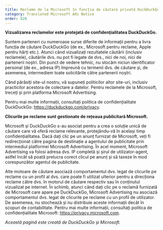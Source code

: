 ```yaml
---
title: Reclame de la Microsoft în funcția de căutare privată DuckDuckGo
category: Translated Microsoft Ads Notice
order: 820
---
```


**Vizualizarea reclamelor este protejată de confidențialitatea DuckDuckGo.**

Suntem parteneri cu numeroase surse diferite de informații pentru a livra funcția de căutare DuckDuckGo (de ex., Microsoft pentru reclame, Apple pentru hărți etc.). Atunci când vizualizați rezultatele căutării (inclusiv reclamele), căutările dvs. nu pot fi legate de dvs., nici de noi, nici de partenerii noștri. Din punct de vedere tehnic, nu stocăm niciun identificator personal (de ex., adresa IP) împreună cu termenii dvs. de căutare și, de asemenea, intermediem toate solicitările către partenerii noștri.

Când părăsiți site-ul nostru, vă supuneți politicilor altor site-uri, inclusiv practicilor acestora de colectare a datelor. Pentru reclamele de la Microsoft, treceți și prin platforma Microsoft Advertising.

Pentru mai multe informații, consultați politica de confidențialitate DuckDuckGo: <https://duckduckgo.com/privacy>.

**Clicurile pe reclame sunt gestionate de rețeaua publicitară Microsoft.**

Microsoft și DuckDuckGo s-au asociat pentru a crea o soluție unică de căutare care vă oferă reclame relevante, protejându-vă în același timp confidențialitatea. Dacă dați clic pe un anunț furnizat de Microsoft, veți fi redirecționat către pagina de destinație a agentului de publicitate prin intermediul platformei Microsoft Advertising. În acel moment, Microsoft Advertising va folosi adresa dvs. IP completă și șirul de utilizator-agent, astfel încât să poată prelucra corect clicul pe anunț și să taxeze în mod corespunzător agentul de publicitate.

Alte motoare de căutare asociază comportamentul dvs. legat de clicurile pe reclame cu un profil al dvs. care poate fi utilizat ulterior pentru a direcționa reclame către dvs. în motorul de căutare respectiv sau în conținutul vizualizat pe internet. În schimb, atunci când dați clic pe o reclamă furnizată de Microsoft care apare pe DuckDuckGo, Microsoft Advertising nu asociază comportamentul dvs. legat de clicurile pe reclame cu un profil de utilizator. De asemenea, nu stochează și nu distribuie aceste informații decât în scopuri de contabilitate.
Pentru mai multe informații, consultați politica de confidențialitate Microsoft: <https://privacy.microsoft.com>.

_Această pagină este creată de DuckDuckGo și Microsoft._